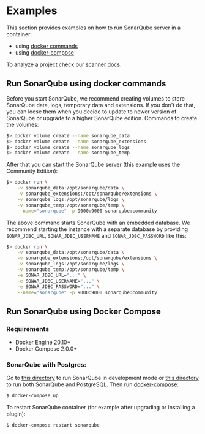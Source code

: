 # Examples

This section provides examples on how to run SonarQube server in a container:
- using [docker commands](#run-sonarqube-using-docker-commands)
- using [docker-compose](#run-sonarqube-using-docker-compose)

To analyze a project check our [scanner docs](https://docs.sonarqube.org/latest/analysis/overview/).

## Run SonarQube using docker commands
Before you start SonarQube, we recommend creating volumes to store SonarQube data, logs, temporary data and extensions. If you don't do that, you can loose them when you decide to update to newer version of SonarQube or upgrade to a higher SonarQube edition. Commands to create the volumes: 
```bash
$> docker volume create --name sonarqube_data
$> docker volume create --name sonarqube_extensions
$> docker volume create --name sonarqube_logs
$> docker volume create --name sonarqube_temp
``` 

After that you can start the SonarQube server (this example uses the Community Edition):
```bash
$> docker run \
    -v sonarqube_data:/opt/sonarqube/data \
    -v sonarqube_extensions:/opt/sonarqube/extensions \
    -v sonarqube_logs:/opt/sonarqube/logs \
    -v sonarqube_temp:/opt/sonarqube/temp \
    --name="sonarqube" -p 9000:9000 sonarqube:community
```
The above command starts SonarQube with an embedded database. We recommend starting the instance with a separate database
by providing `SONAR_JDBC_URL`, `SONAR_JDBC_USERNAME` and `SONAR_JDBC_PASSWORD` like this:
```bash
$> docker run \
    -v sonarqube_data:/opt/sonarqube/data \
    -v sonarqube_extensions:/opt/sonarqube/extensions \
    -v sonarqube_logs:/opt/sonarqube/logs \
    -v sonarqube_temp:/opt/sonarqube/temp \
    -e SONAR_JDBC_URL="..." \
    -e SONAR_JDBC_USERNAME="..." \
    -e SONAR_JDBC_PASSWORD="..." \
    --name="sonarqube" -p 9000:9000 sonarqube:community
```

## Run SonarQube using Docker Compose
### Requirements

 * Docker Engine 20.10+
 * Docker Compose 2.0.0+

### SonarQube with Postgres:

Go to [this directory](example-compose-files/sq-with-h2) to run SonarQube in development mode or [this directory](example-compose-files/sq-with-postgres) to run both SonarQube and PostgreSQL. Then run [docker-compose](https://github.com/docker/compose):

```bash
$ docker-compose up
```

To restart SonarQube container (for example after upgrading or installing a plugin):

```bash
$ docker-compose restart sonarqube
```
